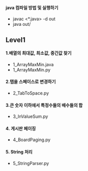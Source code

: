 #### java 컴파일 방법 및 실행하기
+ javac <*.java> -d out
+ java out/<class>


Level1
---------------------------------------
#### 1.배열의 최대값, 최소값, 중간값 찾기 
 * 1_ArrayMaxMin.java
 * 1_ArrayMaxMin.py

#### 2.탭을 스페이스로 변경하기 
 + 2_TabToSpace.py

#### 3.큰 숫자 이하에서 특정수들의 배수들의 합
 + 3_InValueSum.py

#### 4. 게시판 페이징
 + 4_BoardPaging.py

#### 5. String 처리
 + 5_StringParser.py